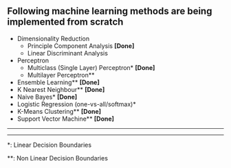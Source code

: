 ## Following machine learning methods are being implemented from scratch

* Dimensionality Reduction
  * Principle Component Analysis **[Done]**
  * Linear Discriminant Analysis
* Perceptron
  * Multiclass (Single Layer) Perceptron* **[Done]**
  * Multilayer Perceptron**
* Ensemble Learning** **[Done]**
* K Nearest Neighbour** **[Done]**
* Naive Bayes* **[Done]**
* Logistic Regression (one-vs-all/softmax)*
* K-Means Clustering** **[Done]**
* Support Vector Machine** **[Done]**
--------------------------------
--------------------------------
*: Linear Decision Boundaries

**: Non Linear Decision Boundaries
